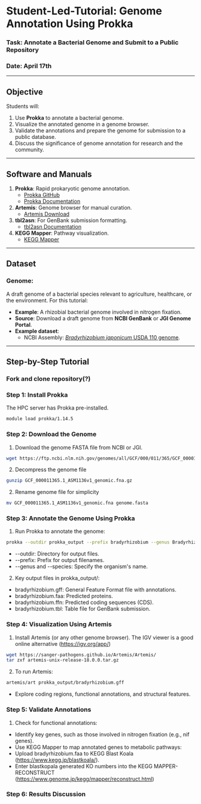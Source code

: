 # **Student-Led-Tutorial: Genome Annotation Using Prokka**
### **Task**: Annotate a Bacterial Genome and Submit to a Public Repository
### **Date**: April 17th

---

## **Objective**
Students will:
1. Use **Prokka** to annotate a bacterial genome.
2. Visualize the annotated genome in a genome browser.
3. Validate the annotations and prepare the genome for submission to a public database.
4. Discuss the significance of genome annotation for research and the community.

---

## **Software and Manuals**
1. **Prokka**: Rapid prokaryotic genome annotation.  
   - [Prokka GitHub](https://github.com/tseemann/prokka)  
   - [Prokka Documentation](https://github.com/tseemann/prokka#usage)  
2. **Artemis**: Genome browser for manual curation.  
   - [Artemis Download](https://www.sanger.ac.uk/tool/artemis/)  
3. **tbl2asn**: For GenBank submission formatting.  
   - [tbl2asn Documentation](https://www.ncbi.nlm.nih.gov/genbank/tbl2asn2/)  
4. **KEGG Mapper**: Pathway visualization.  
   - [KEGG Mapper](https://www.genome.jp/kegg/mapper.html)  

---

## **Dataset**
### **Genome**:  
A draft genome of a bacterial species relevant to agriculture, healthcare, or the environment. For this tutorial:  
- **Example**: A rhizobial bacterial genome involved in nitrogen fixation.  
- **Source**: Download a draft genome from **NCBI GenBank** or **JGI Genome Portal**.  
- **Example dataset**:  
  - NCBI Assembly: [*Bradyrhizobium japonicum* USDA 110 genome](https://www.ncbi.nlm.nih.gov/assembly/GCF_000011365.1/).  

---

## **Step-by-Step Tutorial**
### Fork and clone repository(?)
### **Step 1: Install Prokka**
The HPC server has Prokka pre-installed.
   ```bash
   module load prokka/1.14.5
   ```
### **Step 2: Download the Genome**
1. Download the genome FASTA file from NCBI or JGI.
``` bash
wget https://ftp.ncbi.nlm.nih.gov/genomes/all/GCF/000/011/365/GCF_000011365.1_ASM1136v1/GCF_000011365.1_ASM1136v1_genomic.fna.gz
```
2. Decompress the genome file
``` bash
gunzip GCF_000011365.1_ASM1136v1_genomic.fna.gz
```
2. Rename genome file for simplicity
``` bash
mv GCF_000011365.1_ASM1136v1_genomic.fna genome.fasta
```
### **Step 3: Annotate the Genome Using Prokka**
1. Run Prokka to annotate the genome:
``` bash
prokka --outdir prokka_output --prefix bradyrhizobium --genus Bradyrhizobium --species japonicum genome.fasta
```
- --outdir: Directory for output files.
- --prefix: Prefix for output filenames.
- --genus and --species: Specify the organism's name.
2. Key output files in prokka_output/:
- bradyrhizobium.gff: General Feature Format file with annotations.
- bradyrhizobium.faa: Predicted proteins.
- bradyrhizobium.ffn: Predicted coding sequences (CDS).
- bradyrhizobium.tbl: Table file for GenBank submission.

### **Step 4: Visualization Using Artemis**
1. Install Artemis (or any other genome browser). The IGV viewer is a good online alternative (https://igv.org/app/)
``` bash
wget https://sanger-pathogens.github.io/Artemis/Artemis/
tar zxf artemis-unix-release-18.0.0.tar.gz
```
2. To run Artemis:
``` bash
artemis/art prokka_output/bradyrhizobium.gff
```
- Explore coding regions, functional annotations, and structural features.
### **Step 5: Validate Annotations**
1. Check for functional annotations:
- Identify key genes, such as those involved in nitrogen fixation (e.g., nif genes).
- Use KEGG Mapper to map annotated genes to metabolic pathways:
- Upload bradyrhizobium.faa to KEGG Blast Koala (https://www.kegg.jp/blastkoala/).
- Enter blastkopala generated KO numbers into the KEGG MAPPER- RECONSTRUCT (https://www.genome.jp/kegg/mapper/reconstruct.html)

### **Step 6: Results Discussion**


